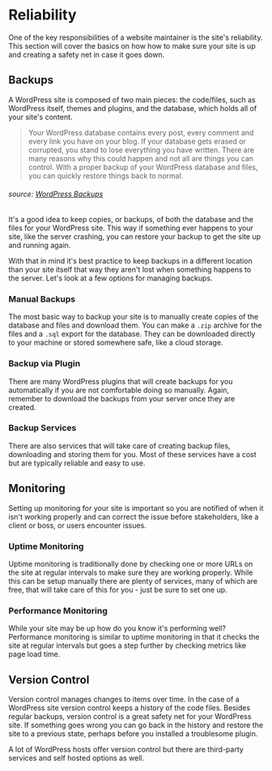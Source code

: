 # Reliability
One of the key responsibilities of a website maintainer is the site's reliability. This section will cover the basics on how how to make sure your site is up and creating a safety net in case it goes down.

## Backups
A WordPress site is composed of two main pieces: the code/files, such as WordPress itself, themes and plugins, and the database, which holds all of your site's content.

> Your WordPress database contains every post, every comment and every link you have on your blog. If your database gets erased or corrupted, you stand to lose everything you have written. There are many reasons why this could happen and not all are things you can control. With a proper backup of your WordPress database and files, you can quickly restore things back to normal.

###### source: [WordPress Backups](https://codex.wordpress.org/WordPress_Backups)

It's a good idea to keep copies, or backups, of both the database and the files for your WordPress site. This way if something ever happens to your site, like the server crashing, you can restore your backup to get the site up and running again. 

With that in mind it's best practice to keep backups in a different location than your site itself that way they aren't lost when something happens to the server. Let's look at a few options for managing backups.

### Manual Backups
The most basic way to backup your site is to manually create copies of the database and files and download them. You can make a `.zip` archive for the files and a `.sql` export for the database. They can be downloaded directly to your machine or stored somewhere safe, like a cloud storage.

### Backup via Plugin
There are many WordPress plugins that will create backups for you automatically if you are not comfortable doing so manually. Again, remember to download the backups from your server once they are created.

### Backup Services
There are also services that will take care of creating backup files, downloading and storing them for you. Most of these services have a cost but are typically reliable and easy to use.

## Monitoring
Setting up monitoring for your site is important so you are notified of when it isn't working properly and can correct the issue before stakeholders, like a client or boss, or users encounter issues.

### Uptime Monitoring
Uptime monitoring is traditionally done by checking one or more URLs on the site at regular intervals to make sure they are working properly. While this can be setup manually there are plenty of services, many of which are free, that will take care of this for you - just be sure to set one up.

### Performance Monitoring
While your site may be up how do you know it's performing well? Performance monitoring is similar to uptime monitoring in that it checks the site at regular intervals but goes a step further by checking metrics like page load time.

## Version Control
Version control manages changes to items over time. In the case of a WordPress site version control keeps a history of the code files. Besides regular backups, version control is a great safety net for your WordPress site. If something goes wrong you can go back in the history and restore the site to a previous state, perhaps before you installed a troublesome plugin.

A lot of WordPress hosts offer version control but there are third-party services and self hosted options as well.